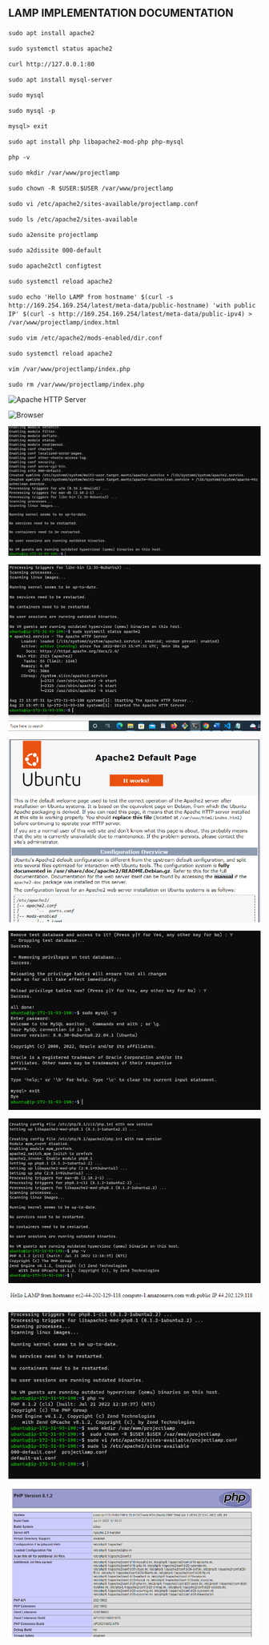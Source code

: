 ## LAMP IMPLEMENTATION DOCUMENTATION

`sudo apt install apache2`

`sudo systemctl status apache2`

`curl http://127.0.0.1:80`

`sudo apt install mysql-server`

`sudo mysql`

`sudo mysql -p`

`mysql> exit`

`sudo apt install php libapache2-mod-php php-mysql`

`php -v`

`sudo mkdir /var/www/projectlamp`

`sudo chown -R $USER:$USER /var/www/projectlamp`

`sudo vi /etc/apache2/sites-available/projectlamp.conf`

`sudo ls /etc/apache2/sites-available`

`sudo a2ensite projectlamp`

`sudo a2dissite 000-default`

`sudo apache2ctl configtest`

`sudo systemctl reload apache2`

`sudo echo 'Hello LAMP from hostname' $(curl -s http://169.254.169.254/latest/meta-data/public-hostname) 'with public IP' $(curl -s http://169.254.169.254/latest/meta-data/public-ipv4) > /var/www/projectlamp/index.html`

`sudo vim /etc/apache2/mods-enabled/dir.conf`

`sudo systemctl reload apache2`

`vim /var/www/projectlamp/index.php`

`sudo rm /var/www/projectlamp/index.php`


![Apache HTTP Server](http://44.202.129.118:80)

![Browser](http://ec2-44-202-129-118.compute-1.amazonaws.com/)

![Apache-status](./images/Apache-status.PNG)

![Systemctl-Apache-Status](./images/Systemctl-Apache-Status.PNG)

![Ubuntu-Default-Page](./images/Ubuntu-Default-Page.PNG)

![My-sql](./images/My-sql.PNG)

![LAMP](./images/LAMP.PNG)

![Echo-Command](./images/Echo-Command.PNG)

![PROJECT-LAMP](./images/PROJECT-LAMP.PNG)

![PHP](./images/PHP.PNG)